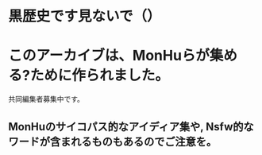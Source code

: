 # 黒歴史です見ないで（）



# このアーカイブは、MonHuらが集める?ために作られました。
共同編集者募集中です。

## MonHuのサイコパス的なアイディア集や, Nsfw的なワードが含まれるものもあるのでご注意を。
